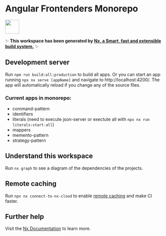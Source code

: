 # Angular Frontenders Monorepo

<a href="https://nx.dev" target="_blank" rel="noreferrer"><img src="https://raw.githubusercontent.com/nrwl/nx/master/images/nx-logo.png" width="45"></a>

✨ **This workspace has been generated by [Nx, a Smart, fast and extensible build system.](https://nx.dev)** ✨

## Development server

Run `npm run build:all:production` to build all apps. Or you can start an app running `npx nx serve [appName]` and navigate to http://localhost:4200/. The app will automatically reload if you change any of the source files.

### Current apps in monorepo:
* command-pattern
* identifiers
* literals (need to execute json-server or exectute all with `npx nx run literals:start-all`)
* mappers
* memento-pattern
* strategy-pattern

## Understand this workspace

Run `nx graph` to see a diagram of the dependencies of the projects.

## Remote caching

Run `npx nx connect-to-nx-cloud` to enable [remote caching](https://nx.app) and make CI faster.

## Further help

Visit the [Nx Documentation](https://nx.dev) to learn more.
